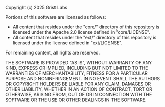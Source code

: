 Copyright (c) 2025 Grist Labs

Portions of this software are licensed as follows:

* All content that resides under the "core/" directory of this repository
  is licensed under the Apache 2.0 license defined in "core/LICENSE".
* All content that resides under the "ext/" directory of this repository
  is licensed under the license defined in "ext/LICENSE".

For remaining content, all rights are reserved.

THE SOFTWARE IS PROVIDED "AS IS", WITHOUT WARRANTY OF ANY KIND, EXPRESS OR
IMPLIED, INCLUDING BUT NOT LIMITED TO THE WARRANTIES OF MERCHANTABILITY,
FITNESS FOR A PARTICULAR PURPOSE AND NONINFRINGEMENT. IN NO EVENT SHALL THE
AUTHORS OR COPYRIGHT HOLDERS BE LIABLE FOR ANY CLAIM, DAMAGES OR OTHER
LIABILITY, WHETHER IN AN ACTION OF CONTRACT, TORT OR OTHERWISE, ARISING FROM,
OUT OF OR IN CONNECTION WITH THE SOFTWARE OR THE USE OR OTHER DEALINGS IN
THE SOFTWARE.
